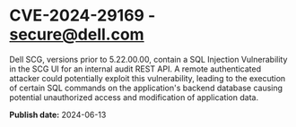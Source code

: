 # CVE-2024-29169 - secure@dell.com

Dell SCG, versions prior to 5.22.00.00, contain a SQL Injection Vulnerability in the SCG UI for an internal audit REST API. A remote authenticated attacker could potentially exploit this vulnerability, leading to the execution of certain SQL commands on the application's backend database causing potential unauthorized access and modification of application data.

**Publish date:** 2024-06-13
